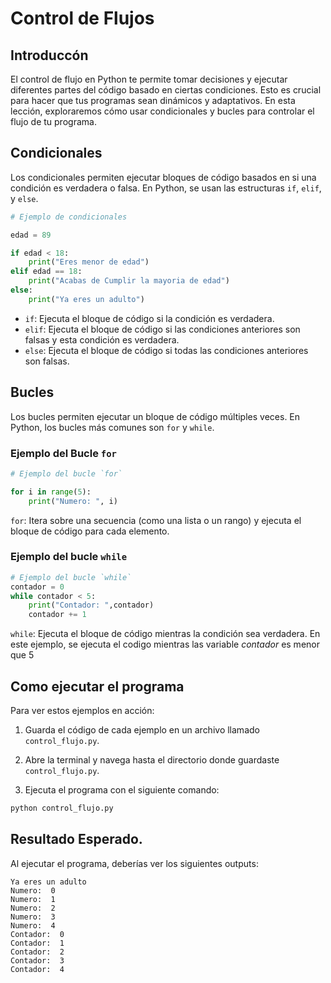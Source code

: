 # Control de Flujos

## Introduccón

El control de flujo en Python te permite tomar decisiones y ejecutar diferentes partes del código basado en ciertas condiciones. Esto es crucial para hacer que tus programas sean dinámicos y adaptativos. En esta lección, exploraremos cómo usar condicionales y bucles para controlar el flujo de tu programa.

## Condicionales

Los condicionales permiten ejecutar bloques de código basados en si una condición es verdadera o falsa. En Python, se usan las estructuras `if`, `elif`, y `else`.

```python
# Ejemplo de condicionales

edad = 89

if edad < 18:
    print("Eres menor de edad")
elif edad == 18:
    print("Acabas de Cumplir la mayoria de edad")
else:
    print("Ya eres un adulto")
```

* `if`: Ejecuta el bloque de código si la condición es verdadera.
* `elif`: Ejecuta el bloque de código si las condiciones anteriores son falsas y esta condición es verdadera.
* `else`: Ejecuta el bloque de código si todas las condiciones anteriores son falsas.

## Bucles
Los bucles permiten ejecutar un bloque de código múltiples veces. En Python, los bucles más comunes son `for` y `while`.

### Ejemplo del Bucle `for`

```python
# Ejemplo del bucle `for`

for i in range(5):
    print("Numero: ", i)
```
`for`: Itera sobre una secuencia (como una lista o un rango) y ejecuta el bloque de código para cada elemento.

### Ejemplo del bucle `while`

```python
# Ejemplo del bucle `while`
contador = 0
while contador < 5:
    print("Contador: ",contador)
    contador += 1
```
`while`: Ejecuta el bloque de código mientras la condición sea verdadera. En este ejemplo, se ejecuta el codigo mientras las variable *contador* es menor que 5

## Como ejecutar el programa

Para ver estos ejemplos en acción:

1. Guarda el código de cada ejemplo en un archivo llamado `control_flujo.py`.

2. Abre la terminal y navega hasta el directorio donde guardaste `control_flujo.py`.

3. Ejecuta el programa con el siguiente comando:
```bash
python control_flujo.py
```

## Resultado Esperado.
Al ejecutar el programa, deberías ver los siguientes outputs:

```plaintext
Ya eres un adulto
Numero:  0
Numero:  1
Numero:  2
Numero:  3
Numero:  4
Contador:  0
Contador:  1
Contador:  2
Contador:  3
Contador:  4
```